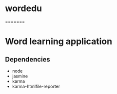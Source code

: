# wordedu
=======

# Word learning application

## Dependencies
* node
* jasmine
* karma
* karma-htmlfile-reporter
